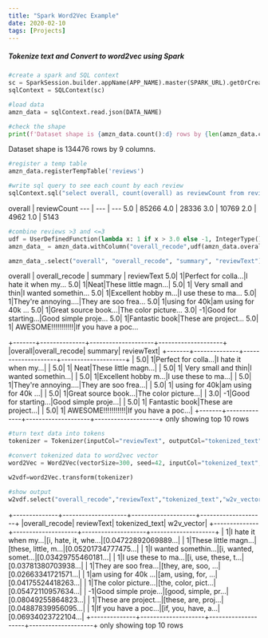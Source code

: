 ```yaml
---
title: "Spark Word2Vec Example"
date: 2020-02-10
tags: [Projects]
---
```


##### Tokenize text and Convert to word2vec using Spark

```python
#create a spark and SQL context
sc = SparkSession.builder.appName(APP_NAME).master(SPARK_URL).getOrCreate()
sqlContext = SQLContext(sc)

#load data
amzn_data = sqlContext.read.json(DATA_NAME)	

#check the shape
print(f'Dataset shape is {amzn_data.count():d} rows by {len(amzn_data.columns):d} columns.')
```

Dataset shape is 134476 rows by 9 columns.

```python
#register a temp table
amzn_data.registerTempTable('reviews')

#write sql query to see each count by each review
sqlContext.sql("select overall, count(overall) as reviewCount from reviews group by overall order by overall desc").show()
```
overall | reviewCount
--- | --- | ---
5.0 | 85266
4.0 | 28336
3.0 | 10769
2.0 | 4962
1.0 | 5143

```python
#combine reviews >3 and <=3
udf = UserDefinedFunction(lambda x: 1 if x > 3.0 else -1, IntegerType())
amzn_data_ = amzn_data.withColumn("overall_recode",udf(amzn_data.overall))

amzn_data_.select("overall", "overall_recode", "summary", "reviewText").show(10)
```
overall | overall_recode | summary | reviewText 
5.0| 1|Perfect for colla...|I hate it when my...
5.0| 1|Neat|These little magn...|
5.0| 1| Very small and thin|I wanted somethin...
5.0| 1|Excellent hobby m...|I use these to ma...
5.0| 1|They're annoying....|They are soo frea...
5.0| 1|using for 40k|am using for 40k ...
5.0| 1|Great source book...|The color picture...
3.0| -1|Good for starting...|Good simple proje...
5.0| 1|Fantastic book|These are project...
5.0| 1| AWESOME!!!!!!!!!!!|If you have a poc...



+-------+--------------+--------------------+--------------------+
|overall|overall_recode|             summary|          reviewText|
+-------+--------------+--------------------+--------------------+
|    5.0|             1|Perfect for colla...|I hate it when my...|
|    5.0|             1|                Neat|These little magn...|
|    5.0|             1| Very small and thin|I wanted somethin...|
|    5.0|             1|Excellent hobby m...|I use these to ma...|
|    5.0|             1|They're annoying....|They are soo frea...|
|    5.0|             1|       using for 40k|am using for 40k ...|
|    5.0|             1|Great source book...|The color picture...|
|    3.0|            -1|Good for starting...|Good simple proje...|
|    5.0|             1|      Fantastic book|These are project...|
|    5.0|             1|  AWESOME!!!!!!!!!!!|If you have a poc...|
+-------+--------------+--------------------+--------------------+
only showing top 10 rows

```python
#turn text data into tokens
tokenizer = Tokenizer(inputCol="reviewText", outputCol="tokenized_text").transform(amzn_data_)

#convert tokenized data to word2vec vector
word2Vec = Word2Vec(vectorSize=300, seed=42, inputCol="tokenized_text", outputCol="w2v_vector").fit(tokenizer)

w2vdf=word2Vec.transform(tokenizer)

#show output
w2vdf.select("overall_recode","reviewText","tokenized_text","w2v_vector").show(10)
```

+--------------+--------------------+--------------------+--------------------+
|overall_recode|          reviewText|      tokenized_text|          w2v_vector|
+--------------+--------------------+--------------------+--------------------+
|             1|I hate it when my...|[i, hate, it, whe...|[0.04722892069889...|
|             1|These little magn...|[these, little, m...|[0.05201734777475...|
|             1|I wanted somethin...|[i, wanted, somet...|[0.03429755460181...|
|             1|I use these to ma...|[i, use, these, t...|[0.03781380703938...|
|             1|They are soo frea...|[they, are, soo, ...|[0.02663341721571...|
|             1|am using for 40k ...|[am, using, for, ...|[0.04175524418263...|
|             1|The color picture...|[the, color, pict...|[0.05472110957634...|
|            -1|Good simple proje...|[good, simple, pr...|[0.08049255864823...|
|             1|These are project...|[these, are, proj...|[0.04887839956095...|
|             1|If you have a poc...|[if, you, have, a...|[0.06934023722104...|
+--------------+--------------------+--------------------+--------------------+
only showing top 10 rows